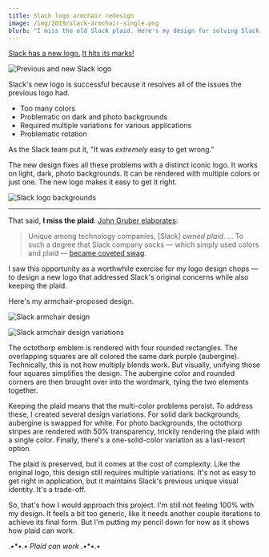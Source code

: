 ```yaml
---
title: Slack logo armchair redesign
image: /img/2019/slack-armchair-single.png
blurb: "I miss the old Slack plaid. Here's my design for solving Slack's issues while keeping the plaid."
---
```


[Slack has a new logo.](https://slackhq.com/say-hello-new-logo) [It hits its marks!](https://www.underconsideration.com/brandnew/archives/new_logo_and_identity_for_slack_by_pentagram_and_in_house.php)

![Previous and new Slack logo](/img/2019/slack_logo_before_after2.png)

Slack's new logo is successful because it resolves all of the issues the previous logo had.

+ Too many colors
+ Problematic on dark and photo backgrounds
+ Required multiple variations for various applications
+ Problematic rotation

As the Slack team put it, "It was _extremely_ easy to get wrong."

The new design fixes all these problems with a distinct iconic logo. It works on light, dark, photo backgrounds. It can be rendered with multiple colors or just one. The new logo makes it easy to get it right.

![Slack logo backgrounds](/img/2019/slack-backgrounds.png)

---


That said, **I miss the plaid**. [John Gruber elaborates](https://daringfireball.net/linked/2019/01/16/slack-bland-new-logo):

> Unique among technology companies, [Slack] _owned plaid_. ... To such a degree that Slack company socks — which simply used colors and plaid — [became coveted swag](https://laughingsquid.com/slack-socks/).

I saw this opportunity as a worthwhile exercise for my logo design chops — to design a new logo that addressed Slack's original concerns while also keeping the plaid.

Here's my armchair-proposed design.

![Slack armchair design](/img/2019/slack-armchair-single.png)

![Slack armchair design variations](/img/2019/slack-armchair-variations.png)

The octothorp emblem is rendered with four rounded rectangles. The overlapping squares are all colored the same dark purple (aubergine). Technically, this is not how multiply blends work. But visually, unifying those four squares simplifies the design. The aubergine color and rounded corners are then brought over into the wordmark, tying the two elements together.

Keeping the plaid means that the multi-color problems persist. To address these, I created several design variations. For solid dark backgrounds, aubergine is swapped for white. For photo backgrounds, the octothorp stripes are rendered with 50% transparency, trickily rendering the plaid with a single color. Finally, there's a one-solid-color variation as a last-resort option.

The plaid is preserved, but it comes at the cost of complexity. Like the original logo, this design still requires multiple variations. It's not as easy to get right in application, but it maintains Slack's previous unique visual identity. It's a trade-off.

So, that's how I would approach this project. I'm still not feeling 100% with my design. It feels a bit too generic, like it needs another couple iterations to achieve its final form. But I'm putting my pencil down for now as it shows how plaid can work.

.•\*•.• _Plaid can work_ .•*•.•

